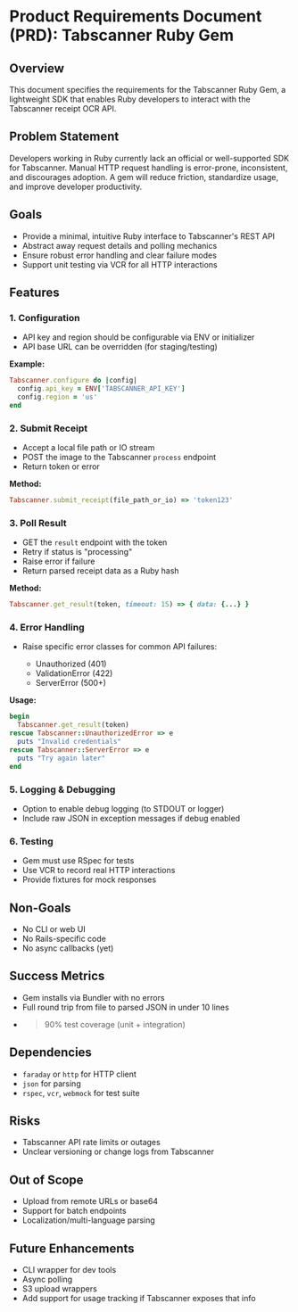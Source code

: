 # Product Requirements Document (PRD): Tabscanner Ruby Gem

## Overview

This document specifies the requirements for the Tabscanner Ruby Gem, a lightweight SDK that enables Ruby developers to interact with the Tabscanner receipt OCR API.

## Problem Statement

Developers working in Ruby currently lack an official or well-supported SDK for Tabscanner. Manual HTTP request handling is error-prone, inconsistent, and discourages adoption. A gem will reduce friction, standardize usage, and improve developer productivity.

## Goals

* Provide a minimal, intuitive Ruby interface to Tabscanner's REST API
* Abstract away request details and polling mechanics
* Ensure robust error handling and clear failure modes
* Support unit testing via VCR for all HTTP interactions

## Features

### 1. Configuration

* API key and region should be configurable via ENV or initializer
* API base URL can be overridden (for staging/testing)

**Example:**

```ruby
Tabscanner.configure do |config|
  config.api_key = ENV['TABSCANNER_API_KEY']
  config.region = 'us'
end
```

### 2. Submit Receipt

* Accept a local file path or IO stream
* POST the image to the Tabscanner `process` endpoint
* Return token or error

**Method:**

```ruby
Tabscanner.submit_receipt(file_path_or_io) => 'token123'
```

### 3. Poll Result

* GET the `result` endpoint with the token
* Retry if status is "processing"
* Raise error if failure
* Return parsed receipt data as a Ruby hash

**Method:**

```ruby
Tabscanner.get_result(token, timeout: 15) => { data: {...} }
```

### 4. Error Handling

* Raise specific error classes for common API failures:

  * Unauthorized (401)
  * ValidationError (422)
  * ServerError (500+)

**Usage:**

```ruby
begin
  Tabscanner.get_result(token)
rescue Tabscanner::UnauthorizedError => e
  puts "Invalid credentials"
rescue Tabscanner::ServerError => e
  puts "Try again later"
end
```

### 5. Logging & Debugging

* Option to enable debug logging (to STDOUT or logger)
* Include raw JSON in exception messages if debug enabled

### 6. Testing

* Gem must use RSpec for tests
* Use VCR to record real HTTP interactions
* Provide fixtures for mock responses

## Non-Goals

* No CLI or web UI
* No Rails-specific code
* No async callbacks (yet)

## Success Metrics

* Gem installs via Bundler with no errors
* Full round trip from file to parsed JSON in under 10 lines
* > 90% test coverage (unit + integration)

## Dependencies

* `faraday` or `http` for HTTP client
* `json` for parsing
* `rspec`, `vcr`, `webmock` for test suite

## Risks

* Tabscanner API rate limits or outages
* Unclear versioning or change logs from Tabscanner

## Out of Scope

* Upload from remote URLs or base64
* Support for batch endpoints
* Localization/multi-language parsing

## Future Enhancements

* CLI wrapper for dev tools
* Async polling
* S3 upload wrappers
* Add support for usage tracking if Tabscanner exposes that info
